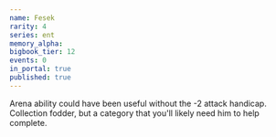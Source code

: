 ```yaml
---
name: Fesek
rarity: 4
series: ent
memory_alpha:
bigbook_tier: 12
events: 0
in_portal: true
published: true
---
```


Arena ability could have been useful without the -2 attack handicap. Collection fodder, but a category that you'll likely need him to help complete.
